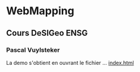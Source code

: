 # WebMapping
## Cours DeSIGeo ENSG
### Pascal Vuylsteker

La demo s'obtient en ouvrant le fichier ...  [index.html](index.html)

